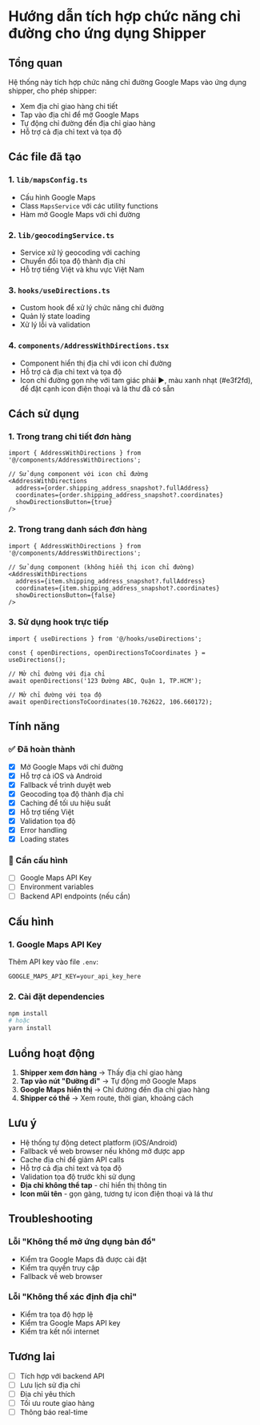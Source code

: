 # Hướng dẫn tích hợp chức năng chỉ đường cho ứng dụng Shipper

## Tổng quan

Hệ thống này tích hợp chức năng chỉ đường Google Maps vào ứng dụng shipper, cho phép shipper:
- Xem địa chỉ giao hàng chi tiết
- Tap vào địa chỉ để mở Google Maps
- Tự động chỉ đường đến địa chỉ giao hàng
- Hỗ trợ cả địa chỉ text và tọa độ

## Các file đã tạo

### 1. `lib/mapsConfig.ts`
- Cấu hình Google Maps
- Class `MapsService` với các utility functions
- Hàm mở Google Maps với chỉ đường

### 2. `lib/geocodingService.ts`
- Service xử lý geocoding với caching
- Chuyển đổi tọa độ thành địa chỉ
- Hỗ trợ tiếng Việt và khu vực Việt Nam

### 3. `hooks/useDirections.ts`
- Custom hook để xử lý chức năng chỉ đường
- Quản lý state loading
- Xử lý lỗi và validation

### 4. `components/AddressWithDirections.tsx`
- Component hiển thị địa chỉ với icon chỉ đường
- Hỗ trợ cả địa chỉ text và tọa độ
- Icon chỉ đường gọn nhẹ với tam giác phải ▶️, màu xanh nhạt (#e3f2fd), để đặt cạnh icon điện thoại và lá thư đã có sẵn

## Cách sử dụng

### 1. Trong trang chi tiết đơn hàng

```tsx
import { AddressWithDirections } from '@/components/AddressWithDirections';

// Sử dụng component với icon chỉ đường
<AddressWithDirections
  address={order.shipping_address_snapshot?.fullAddress}
  coordinates={order.shipping_address_snapshot?.coordinates}
  showDirectionsButton={true}
/>
```

### 2. Trong trang danh sách đơn hàng

```tsx
import { AddressWithDirections } from '@/components/AddressWithDirections';

// Sử dụng component (không hiển thị icon chỉ đường)
<AddressWithDirections
  address={item.shipping_address_snapshot?.fullAddress}
  coordinates={item.shipping_address_snapshot?.coordinates}
  showDirectionsButton={false}
/>
```

### 3. Sử dụng hook trực tiếp

```tsx
import { useDirections } from '@/hooks/useDirections';

const { openDirections, openDirectionsToCoordinates } = useDirections();

// Mở chỉ đường với địa chỉ
await openDirections('123 Đường ABC, Quận 1, TP.HCM');

// Mở chỉ đường với tọa độ
await openDirectionsToCoordinates(10.762622, 106.660172);
```

## Tính năng

### ✅ Đã hoàn thành
- [x] Mở Google Maps với chỉ đường
- [x] Hỗ trợ cả iOS và Android
- [x] Fallback về trình duyệt web
- [x] Geocoding tọa độ thành địa chỉ
- [x] Caching để tối ưu hiệu suất
- [x] Hỗ trợ tiếng Việt
- [x] Validation tọa độ
- [x] Error handling
- [x] Loading states

### 🔄 Cần cấu hình
- [ ] Google Maps API Key
- [ ] Environment variables
- [ ] Backend API endpoints (nếu cần)

## Cấu hình

### 1. Google Maps API Key

Thêm API key vào file `.env`:

```env
GOOGLE_MAPS_API_KEY=your_api_key_here
```

### 2. Cài đặt dependencies

```bash
npm install
# hoặc
yarn install
```

## Luồng hoạt động

1. **Shipper xem đơn hàng** → Thấy địa chỉ giao hàng
2. **Tap vào nút "Đường đi"** → Tự động mở Google Maps
3. **Google Maps hiển thị** → Chỉ đường đến địa chỉ giao hàng
4. **Shipper có thể** → Xem route, thời gian, khoảng cách

## Lưu ý

- Hệ thống tự động detect platform (iOS/Android)
- Fallback về web browser nếu không mở được app
- Cache địa chỉ để giảm API calls
- Hỗ trợ cả địa chỉ text và tọa độ
- Validation tọa độ trước khi sử dụng
- **Địa chỉ không thể tap** - chỉ hiển thị thông tin
- **Icon mũi tên** - gọn gàng, tương tự icon điện thoại và lá thư

## Troubleshooting

### Lỗi "Không thể mở ứng dụng bản đồ"
- Kiểm tra Google Maps đã được cài đặt
- Kiểm tra quyền truy cập
- Fallback về web browser

### Lỗi "Không thể xác định địa chỉ"
- Kiểm tra tọa độ hợp lệ
- Kiểm tra Google Maps API key
- Kiểm tra kết nối internet

## Tương lai

- [ ] Tích hợp với backend API
- [ ] Lưu lịch sử địa chỉ
- [ ] Địa chỉ yêu thích
- [ ] Tối ưu route giao hàng
- [ ] Thông báo real-time
